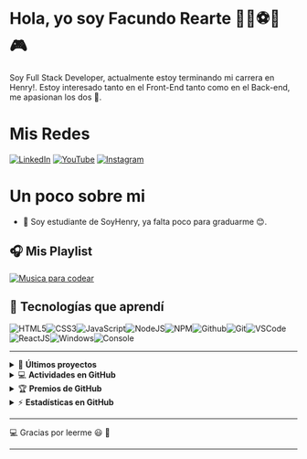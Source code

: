 # Hola, yo soy Facundo Rearte 👨‍💻⚽🏀🎮

Soy Full Stack Developer, actualmente estoy terminando mi carrera en Henry!. Estoy interesado tanto en el Front-End tanto como en el Back-end, me apasionan los dos 🤯.

# Mis Redes
[![LinkedIn](https://img.shields.io/badge/linkedin-%230077B5.svg?&style=for-the-badge&logo=linkedin&logoColor=white)](https://www.linkedin.com/in/facundorearte13/) [![YouTube](https://img.shields.io/badge/youtube-%23FF0000.svg?&style=for-the-badge&logo=youtube&logoColor=white)](https://www.youtube.com/channel/UCUxBKsRMaCXh-0N-ipI8pPw/featured)
[![Instagram](https://img.shields.io/badge/Instagram-E4405F?style=for-the-badge&logo=instagram&logoColor=white)](https://www.instagram.com/facu_dian/)

# Un poco sobre mi

- :muscle: Soy estudiante de SoyHenry, ya falta poco para graduarme 😊.

## :headphones: Mis Playlist

[![Musica para codear](https://img.shields.io/badge/Programming%20Music-%231DB954.svg?&style=for-the-badge&logo=spotify&logoColor=white)](https://www.youtube.com/watch?v=HhHW5f9LYC8&ab_channel=LittleSoul)

## :wrench: Tecnologías que aprendí

![HTML5](https://img.icons8.com/color/30/html-5.png)![CSS3](https://img.icons8.com/color/30/css3.png)![JavaScript](https://img.icons8.com/color/30/javascript.png)![NodeJS](https://img.icons8.com/color/30/nodejs.png)![NPM](https://img.icons8.com/color/30/npm.png)![Github](https://img.icons8.com/material-outlined/30/github.png)![Git](https://img.icons8.com/color/30/git.png)![VSCode](https://img.icons8.com/color/30/visual-studio-code-2019.png)![ReactJS](https://img.icons8.com/color/30/react-native.png)![Windows](https://img.icons8.com/color/30/windows-10.png)![Console](https://img.icons8.com/color/30/console.png)

---

<!-- markdownlint-disable MD033 -->

<details>
    <summary>&#128240 <b>Últimos proyectos</b></summary><br/>

<!-- BLOG-POST-LIST:START -->
- [PI-DOGS](https://github.com/FacuRearte/PI-DOGS)
- [Shop](https://github.com/FacuRearte/Proyectos/tree/master/React-2/Shop-clothes)
<!-- BLOG-POST-LIST:END -->

</details>

<details>
    <summary>&#128187 <b>Actividades en GitHub</b></summary><br/>

<!--START_SECTION:activity-->
-Actualmente trabajando en: Wheather API
<!--END_SECTION:activity-->

</details>

<details>
    <summary>&#127942 <b>Premios de GitHub</b></summary><br/>

![Github Trophy](https://github-profile-trophy.vercel.app/?username=FacuRearte)

</details>

<details>
    <summary>&#9889 <b>Estadísticas en GitHub</b></summary><br/>

[![Waren Gonzaga Github Stats](https://readme-stats.FacuRearte.com/api?username=FacuRearte&show_icons=true&count_private=true)](https://github.com/FacuRearte/github-readme-stats) [![Top Language](https://readme-stats.FacuRearte.com/api/top-langs?username=FacuRearte&layout=compact)](https://github.com/FacuRearte/github-readme-stats)

</details>

<!-- markdownlint-enable MD033 -->

---

:computer: Gracias por leerme 😃 :pray:

----

